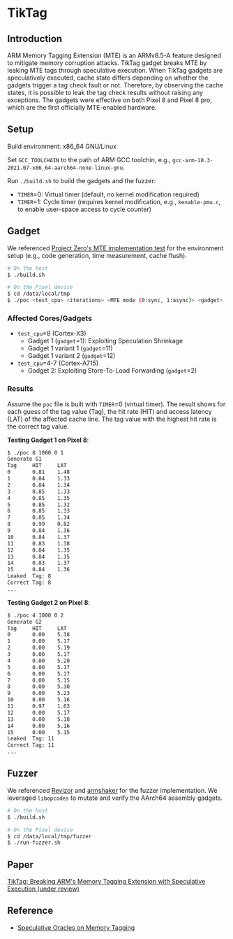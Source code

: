 # TikTag

## Introduction

ARM Memory Tagging Extension (MTE) is an ARMv8.5-A feature designed
to mitigate memory corruption attacks. TikTag gadget breaks MTE by
leaking MTE tags through speculative execution. When TikTag gadgets
are speculatively executed, cache state differs depending on
whether the gadgets trigger a tag check fault or not. Therefore, by
observing the cache states, it is possible to leak the tag check
results without raising any exceptions. The gadgets were effective on
both Pixel 8 and Pixel 8 pro, which are the first officially
MTE-enabled hardware. 


## Setup
Build environment: x86_64 GNU/Linux

Set `GCC_TOOLCHAIN` to the path of ARM GCC toolchin, e.g., `gcc-arm-10.3-2021.07-x86_64-aarch64-none-linux-gnu`.

Run `./build.sh` to build the gadgets and the fuzzer:
- `TIMER`=0: Virtual timer (default, no kernel modification required)
- `TIMER`=1: Cycle timer (requires kernel modification, e.g., `kenable-pmu.c`, to enable user-space access to cycle counter)


## Gadget
We referenced [Project Zero's MTE implementation test](https://github.com/googleprojectzero/p0tools/blob/master/MTETest/speculation_window.c) for the environment setup (e.g., code generation, time measurement, cache flush).

```sh
# On the host
$ ./build.sh

# On the Pixel device
$ cd /data/local/tmp
$ ./poc <test_cpu> <iterations> <MTE mode (0:sync, 1:async)> <gadget>
```
### Affected Cores/Gadgets
- `test_cpu`=8 (Cortex-X3)
    - Gadget 1 (`gadget`=1): Exploiting Speculation Shrinkage
    - Gadget 1 variant 1 (`gadget`=11)
    - Gadget 1 variant 2 (`gadget`=12)
- `test_cpu`=4-7 (Cortex-A715)
    - Gadget 2: Exploiting Store-To-Load Forwarding (`gadget`=2)

### Results
Assume the `poc` file is built with `TIMER`=0 (virtual timer). The
result shows for each guess of the tag value (Tag), the hit rate
(HIT) and access latency (LAT) of the affected cache line. The
tag value with the highest hit rate is the correct tag value. 
 

**Testing Gadget 1 on Pixel 8**:
```sh
$ ./poc 8 1000 0 1
Generate G1
Tag     HIT     LAT
0       0.81    1.48
1       0.84    1.33
2       0.84    1.34
3       0.85    1.33
4       0.85    1.35
5       0.85    1.32
6       0.85    1.33
7       0.85    1.34
8       0.99    0.82
9       0.84    1.36
10      0.84    1.37
11      0.83    1.38
12      0.84    1.35
13      0.84    1.35
14      0.83    1.37
15      0.84    1.36
Leaked  Tag: 8
Correct Tag: 8
...
```
**Testing Gadget 2 on Pixel 8**:
```sh
$ ./poc 4 1000 0 2
Generate G2
Tag     HIT     LAT
0       0.00    5.38
1       0.00    5.17
2       0.00    5.19
3       0.00    5.17
4       0.00    5.20
5       0.00    5.17
6       0.00    5.17
7       0.00    5.15
8       0.00    5.30
9       0.00    5.23
10      0.00    5.16
11      0.97    1.03
12      0.00    5.17
13      0.00    5.18
14      0.00    5.16
15      0.00    5.15
Leaked  Tag: 11
Correct Tag: 11
...
```

## Fuzzer

We referenced [Revizor](https://github.com/microsoft/sca-fuzzer) and [armshaker](https://github.com/frestr/armshaker) for the fuzzer implementation.
We leveraged `libopcodes` to mutate and verify the AArch64 assembly gadgets.

```sh
# On the host
$ ./build.sh

# On the Pixel device
$ cd /data/local/tmp/fuzzer
$ ./run-fuzzer.sh
```

## Paper
[TikTag: Breaking ARM's Memory Tagging Extension with Speculative Execution (under review)](https://arxiv.org/abs/2406.08719)

## Reference
- [Speculative Oracles on Memory Tagging](https://developer.arm.com/documentation/109544/latest)
